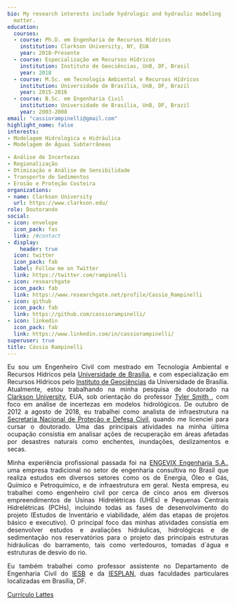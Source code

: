 ```yaml
---
bio: My research interests include hydrologic and hydraulic modeling
  matter.
education:
  courses:
  - course: Ph.D. em Engenharia de Recursos Hídricos
    institution: Clarkson University, NY, EUA
    year: 2018-Presente
  - course: Especialização em Recursos Hídricos 
    institution: Instituto de Geociências, UnB, DF, Brasil
    year: 2018
  - course: M.Sc. em Tecnologia Ambiental e Recursos Hídricos
    institution: Universidade de Brasília, UnB, DF, Brazil
    year: 2015-2016
  - course: B.Sc. em Engenharia Civil
    institution: Universidade de Brasília, UnB, DF, Brazil
    year: 2003-2008
email: "cassiorampinelli@gmail.com"
highlight_name: false
interests:
- Modelagem Hidrológica e Hidráulica
- Modelagem de Águas Subterrâneas

- Análise de Incertezas
- Regionalização
- Otimização e Análise de Sensibilidade
- Transporte de Sedimentos
- Erosão e Proteção Costeira
organizations:
- name: Clarkson University
  url: https://www.clarkson.edu/
role: Doutorando
social:
- icon: envelope
  icon_pack: fas
  link: /#contact
- display:
    header: true
  icon: twitter
  icon_pack: fab
  label: Follow me on Twitter
  link: https://twitter.com/rampinelli
- icon: researchgate
  icon_pack: fab
  link: https://www.researchgate.net/profile/Cassio_Rampinelli
- icon: github
  icon_pack: fab
  link: https://github.com/cassiorampinelli/
- icon: linkedin
  icon_pack: fab
  link: https://www.linkedin.com/in/cassiorampinelli/
superuser: true
title: Cássio Rampinelli
---
```


<div style="text-align: justify">

Eu sou um Engenheiro Civil com mestrado em Tecnologia Ambiental e Recursos Hídricos pela [Universidade de Brasília](https://unb.br/), e com especialização em Recursos Hídricos pelo [Instituto de Geociências](https://www.igd.unb.br/) da Universidade de Brasília. Atualmente, estou trabalhando na minha pesquisa de doutorado na [Clarkson University](https://www.clarkson.edu/), EUA, sob orientação do professor [Tyler Smith ](https://www.clarkson.edu/people/tyler-smith), com foco em análise de incertezas em modelos hidrológicos. De outubro de 2012 a agosto de 2018, eu trabalhei como analista de infraestrutura na [ Secretaria Nacional de Proteção e Defesa Civil](https://www.gov.br/mdr/pt-br/assuntos/protecao-e-defesa-civil), quando me licenciei para cursar o doutorado. Uma das principais atividades na minha última ocupação consistia em analisar ações de recuperação em áreas afetadas por desastres naturais como enchentes, inundações, deslizamentos e secas.  

Minha experiência profissional passada foi na [ENGEVIX Engenharia S.A.](http://www.novaparticipacoes.com/en/pagina-inicial-en/), uma empresa tradicional no setor de engenharia consultiva no Brasil que realiza estudos em diversos setores como os de Energia, Óleo e Gás, Químico e Petroquímico, e de infraestrutura em geral. Nesta empresa, eu trabalhei como engenheiro civil por cerca de cinco anos em diversos empreendimentos de Usinas Hidrelétricas (UHEs) e Pequenas Centrais Hidrelétricas (PCHs), incluindo todas as fases de desenvolvimento do projeto (Estudos de Inventário e viabilidade, além das etapas de projetos básico e executivo). O principal foco das minhas atividades consistia em desenvolver estudos e avaliações hidráulicas, hidrológicas e de sedimentação nos reservatórios para o projeto das principais estruturas hidráulicas do barramento, tais como vertedouros, tomadas d`água e estruturas de desvio do rio.

Eu também trabalhei como professor assistente no Departamento de Engenharia Civil do [IESB](http://www.iesb.br/) e da [IESPLAN](http://site.iesplan.br/), duas faculdades particulares localizadas em Brasília, DF. 

[Currículo Lattes](http://buscatextual.cnpq.br/buscatextual/visualizacv.do?id=K4104421U3)

<!---{{< icon name="download" pack="fas" >}} Download do meu {{< staticref "media/demo_resume.pdf" "newtab" >}}currículo{{< /staticref >}}.-->
